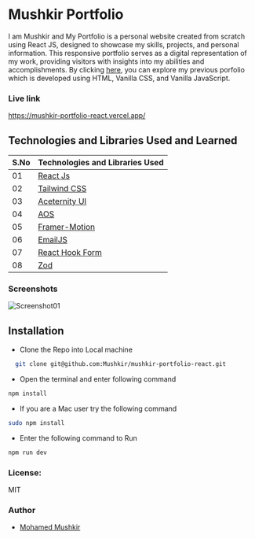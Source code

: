 # Mushkir Portfolio

I am Mushkir and My Portfolio is a personal website created from scratch using React JS, designed to showcase my skills, projects, and personal information. This responsive portfolio serves as a digital representation of my work, providing visitors with insights into my abilities and accomplishments. By clicking [here](https://mushkir.github.io/mushkir_portfolio/), you can explore my previous porfolio which is developed using HTML, Vanilla CSS, and Vanilla JavaScript.

### Live link

https://mushkir-portfolio-react.vercel.app/

## Technologies and Libraries Used and Learned

| S.No | Technologies and Libraries Used                                          |
| :--- | ------------------------------------------------------------------------ |
| 01   | [React Js](https://www.youtube.com/live/Yc8JxiCdNQE?si=kTkPpKa5uqfLubpC) |
| 02   | [Tailwind CSS](https://tailwindcss.com/)                                 |
| 03   | [Aceternity UI](https://ui.aceternity.com/)                              |
| 04   | [AOS](https://michalsnik.github.io/aos/)                                 |
| 05   | [Framer-Motion](https://www.framer.com/)                                 |
| 06   | [EmailJS](https://www.emailjs.com/)                                      |
| 07   | [React Hook Form](https://react-hook-form.com/)                          |
| 08   | [Zod](https://zod.dev/)                                                  |

### Screenshots

![Screenshot01](./screenshots/1.png)

## Installation

- Clone the Repo into Local machine

```bash
  git clone git@github.com:Mushkir/mushkir-portfolio-react.git

```

- Open the terminal and enter following command

```bash
npm install
```

- If you are a Mac user try the following command

```bash
sudo npm install
```

- Enter the following command to Run

```bash
npm run dev
```

### License:

MIT

### Author

- [Mohamed Mushkir](https://www.facebook.com/profile.php?id=100059556802890)
